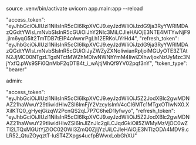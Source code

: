 source .venv/bin/activate
uvicorn app.main:app --reload

"access_token": "eyJhbGciOiJIUzI1NiIsInR5cCI6IkpXVCJ9.eyJzdWIiOiJzdG9ja3RyYWRlMDAzQGdtYWlsLmNvbSIsInR5cGUiOiJhY2Nlc3MiLCJleHAiOjE3NTE4MTYwNjF9.jlm6yqG5lt2TmTDB7tEIP4cAwnrPgLh12ERKoUYrHd4",
"refresh_token": "eyJhbGciOiJIUzI1NiIsInR5cCI6IkpXVCJ9.eyJzdWIiOiJzdG9ja3RyYWRlMDAzQGdtYWlsLmNvbSIsInR5cGUiOiJyZWZyZXNoIiwianRpIjoiMGUyOTE3ZTAtN2JjMC00NTgzLTgxNTctMWZhMDIwNWNhYmM4IiwiZXhwIjoxNzUyMzc3NjYxfQ.pWs9SFi0QnMbF2qDTB4t_i_wAjtjMhQf9YV02pqf3nY",
"token_type": "bearer"

admin:

"access_token": "eyJhbGciOiJIUzI1NiIsInR5cCI6IkpXVCJ9.eyJzdWIiOiJ5Z2JodXBlc2gwMDNAZ21haWwuY29tIiwidHlwZSI6ImFjY2VzcyIsImV4cCI6MTc1MTgxOTIwNX0.XXilKTQ0_gHyejGizqW2PcnQS2qL7P7C6heD1lyfwyo",
"refresh_token": "eyJhbGciOiJIUzI1NiIsInR5cCI6IkpXVCJ9.eyJzdWIiOiJ5Z2JodXBlc2gwMDNAZ21haWwuY29tIiwidHlwZSI6InJlZnJlc2giLCJqdGkiOiI5ZWMyMzVjOC0wZTI2LTQxMGUtYjZlOC02OWI3ZmQ0ZjljYzUiLCJleHAiOjE3NTIzODA4MDV9.cLR52_QtuZOyqztT-luST4ZXpgs4ucfpBWwxLobGhXU"
